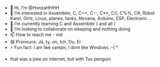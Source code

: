 - 👋 Hi, I’m @HonzaHHHH
- 👀 I’m interested in Assembler, C, C++, C--, C**, C//, C%%, C#, Robot Karel, Girls, Linux, planes, tanks, Nirvana, Arduino, ESP, Electronic ...
- 🌱 I’m currently learning C and Assembler ( and all )
- 💞️ I’m looking to collaborate on sleeping and nothing doing
- 📫 How to reach me - not
- 😄 Pronouns: Já, ty, on, Ich, Du, Er
- ⚡ Fun fact: I am like vampir, I dont like Windows :-) *

* that was a joke on internet, but with Tux penguin
